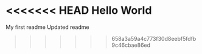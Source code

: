 <<<<<<< HEAD
Hello World
=======
My first readme
Updated readme
>>>>>>> 658a3a59a4c773f30d8eebf5fdfb9c46cbae86ed
